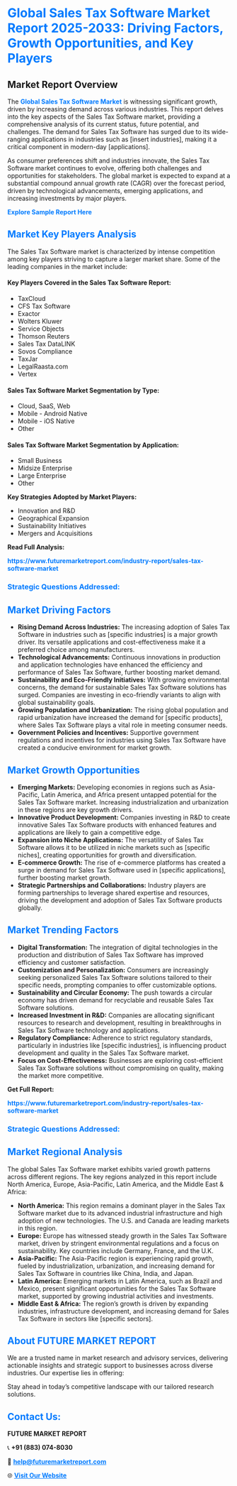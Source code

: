 <h1 style="color: #007BFF;">Global Sales Tax Software Market Report 2025-2033: Driving Factors, Growth Opportunities, and Key Players</h1>

<section id="overview">
<h2>Market Report Overview</h2>
<p>The <a href="https://www.futuremarketreport.com/industry-report/sales-tax-software-market" style="color: #007BFF; text-decoration: none;"><strong>Global Sales Tax Software Market</strong></a> is witnessing significant growth, driven by increasing demand across various industries. This report delves into the key aspects of the Sales Tax Software market, providing a comprehensive analysis of its current status, future potential, and challenges. The demand for Sales Tax Software has surged due to its wide-ranging applications in industries such as [insert industries], making it a critical component in modern-day [applications].</p>
<p>As consumer preferences shift and industries innovate, the Sales Tax Software market continues to evolve, offering both challenges and opportunities for stakeholders. The global market is expected to expand at a substantial compound annual growth rate (CAGR) over the forecast period, driven by technological advancements, emerging applications, and increasing investments by major players.</p>
</section>

<section id="overview">
<p><a href="https://www.futuremarketreport.com/request-sample/reportId=101196" style="color: #007BFF; text-decoration: none;"><strong>Explore Sample Report Here</strong></a></p>
</section>

<section id="key-players">
<h2 style="color: #007BFF;">Market Key Players Analysis</h2>
<p>The Sales Tax Software market is characterized by intense competition among key players striving to capture a larger market share. Some of the leading companies in the market include:</p>
<h4>Key Players Covered in the Sales Tax Software Report:</h4>
<ul><li>TaxCloud</li><li>CFS Tax Software</li><li>Exactor</li><li>Wolters Kluwer</li><li>Service Objects</li><li>Thomson Reuters</li><li>Sales Tax DataLINK</li><li>Sovos Compliance</li><li>TaxJar</li><li>LegalRaasta.com</li><li>Vertex</li></ul>
<h4>Sales Tax Software Market Segmentation by Type:</h4>
<ul><li>Cloud, SaaS, Web</li><li>Mobile - Android Native</li><li>Mobile - iOS Native</li><li>Other</li></ul>

<h4>Sales Tax Software Market Segmentation by Application:</h4>
<ul><li>Small Business</li><li>Midsize Enterprise</li><li>Large Enterprise</li><li>Other</li></ul>
<p><strong>Key Strategies Adopted by Market Players:</strong></p>
<ul>
<li>Innovation and R&D</li>
<li>Geographical Expansion</li>
<li>Sustainability Initiatives</li>
<li>Mergers and Acquisitions</li>
</ul>
</section>

<section>
<p><strong>Read Full Analysis: </strong></p><a href="https://www.futuremarketreport.com/industry-report/sales-tax-software-market" style="color: #007BFF; text-decoration: none;"><strong>https://www.futuremarketreport.com/industry-report/sales-tax-software-market</strong></a>
<h3 style="color: #007BFF;">Strategic Questions Addressed:</h3>
</section>

<section id="driving-factors">
<h2 style="color: #007BFF;">Market Driving Factors</h2>
<ul>
<li><strong>Rising Demand Across Industries:</strong> The increasing adoption of Sales Tax Software in industries such as [specific industries] is a major growth driver. Its versatile applications and cost-effectiveness make it a preferred choice among manufacturers.</li>
<li><strong>Technological Advancements:</strong> Continuous innovations in production and application technologies have enhanced the efficiency and performance of Sales Tax Software, further boosting market demand.</li>
<li><strong>Sustainability and Eco-Friendly Initiatives:</strong> With growing environmental concerns, the demand for sustainable Sales Tax Software solutions has surged. Companies are investing in eco-friendly variants to align with global sustainability goals.</li>
<li><strong>Growing Population and Urbanization:</strong> The rising global population and rapid urbanization have increased the demand for [specific products], where Sales Tax Software plays a vital role in meeting consumer needs.</li>
<li><strong>Government Policies and Incentives:</strong> Supportive government regulations and incentives for industries using Sales Tax Software have created a conducive environment for market growth.</li>
</ul>
</section>

<section id="growth-opportunities">
<h2 style="color: #007BFF;">Market Growth Opportunities</h2>
<ul>
<li><strong>Emerging Markets:</strong> Developing economies in regions such as Asia-Pacific, Latin America, and Africa present untapped potential for the Sales Tax Software market. Increasing industrialization and urbanization in these regions are key growth drivers.</li>
<li><strong>Innovative Product Development:</strong> Companies investing in R&D to create innovative Sales Tax Software products with enhanced features and applications are likely to gain a competitive edge.</li>
<li><strong>Expansion into Niche Applications:</strong> The versatility of Sales Tax Software allows it to be utilized in niche markets such as [specific niches], creating opportunities for growth and diversification.</li>
<li><strong>E-commerce Growth:</strong> The rise of e-commerce platforms has created a surge in demand for Sales Tax Software used in [specific applications], further boosting market growth.</li>
<li><strong>Strategic Partnerships and Collaborations:</strong> Industry players are forming partnerships to leverage shared expertise and resources, driving the development and adoption of Sales Tax Software products globally.</li>
</ul>
</section>

<section id="trending-factors">
<h2 style="color: #007BFF;">Market Trending Factors</h2>
<ul>
<li><strong>Digital Transformation:</strong> The integration of digital technologies in the production and distribution of Sales Tax Software has improved efficiency and customer satisfaction.</li>
<li><strong>Customization and Personalization:</strong> Consumers are increasingly seeking personalized Sales Tax Software solutions tailored to their specific needs, prompting companies to offer customizable options.</li>
<li><strong>Sustainability and Circular Economy:</strong> The push towards a circular economy has driven demand for recyclable and reusable Sales Tax Software solutions.</li>
<li><strong>Increased Investment in R&D:</strong> Companies are allocating significant resources to research and development, resulting in breakthroughs in Sales Tax Software technology and applications.</li>
<li><strong>Regulatory Compliance:</strong> Adherence to strict regulatory standards, particularly in industries like [specific industries], is influencing product development and quality in the Sales Tax Software market.</li>
<li><strong>Focus on Cost-Effectiveness:</strong> Businesses are exploring cost-efficient Sales Tax Software solutions without compromising on quality, making the market more competitive.</li>
</ul>
</section>

<section>
<p><strong>Get Full Report: </strong></p><a href="https://www.futuremarketreport.com/industry-report/sales-tax-software-market" style="color: #007BFF; text-decoration: none;"><strong>https://www.futuremarketreport.com/industry-report/sales-tax-software-market</strong></a>
<h3 style="color: #007BFF;">Strategic Questions Addressed:</h3>
</section>


<section id="regional-analysis">
<h2 style="color: #007BFF;">Market Regional Analysis</h2>
<p>The global Sales Tax Software market exhibits varied growth patterns across different regions. The key regions analyzed in this report include North America, Europe, Asia-Pacific, Latin America, and the Middle East & Africa:</p>
<ul>
<li><strong>North America:</strong> This region remains a dominant player in the Sales Tax Software market due to its advanced industrial infrastructure and high adoption of new technologies. The U.S. and Canada are leading markets in this region.</li>
<li><strong>Europe:</strong> Europe has witnessed steady growth in the Sales Tax Software market, driven by stringent environmental regulations and a focus on sustainability. Key countries include Germany, France, and the U.K.</li>
<li><strong>Asia-Pacific:</strong> The Asia-Pacific region is experiencing rapid growth, fueled by industrialization, urbanization, and increasing demand for Sales Tax Software in countries like China, India, and Japan.</li>
<li><strong>Latin America:</strong> Emerging markets in Latin America, such as Brazil and Mexico, present significant opportunities for the Sales Tax Software market, supported by growing industrial activities and investments.</li>
<li><strong>Middle East & Africa:</strong> The region’s growth is driven by expanding industries, infrastructure development, and increasing demand for Sales Tax Software in sectors like [specific sectors].</li>
</ul>
</section>

<footer>
<h2 style="color: #007BFF;">About FUTURE MARKET REPORT</h2>
<p>We are a trusted name in market research and advisory services, delivering actionable insights and strategic support to businesses across diverse industries. Our expertise lies in offering:</p>

<p>Stay ahead in today’s competitive landscape with our tailored research solutions.</p>

<h2 style="color: #007BFF;">Contact Us:</h2>
<p><strong>FUTURE MARKET REPORT</strong></p>
<p>📞 <strong>+91 (883) 074-8030</strong></p>
<p>📧 <strong><a href="mailto:help@futuremarketreport.com" style="color: #007BFF;">help@futuremarketreport.com</a></strong></p>
<p>🌐 <strong><a href="https://www.futuremarketreport.com/" style="color: #007BFF;">Visit Our Website</a></strong></p>
</footer>